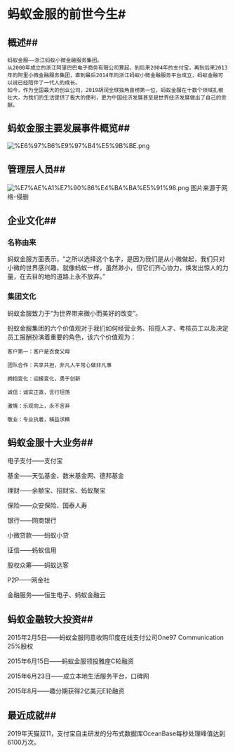 
# 蚂蚁金服的前世今生#
## 概述##
    蚂蚁金服——浙江蚂蚁小微金融服务集团。
    从2000年成立的浙江阿里巴巴电子商务有限公司算起，到后来2004年的支付宝，再到后来2013年的阿里小微金融服务集团，直到最后2014年的浙江蚂蚁小微金融服务平台成立，蚂蚁金融可以说已经陪伴了一代人的成长。
    如今，作为全国最大的创业公司，2019胡润全球独角兽榜第一位，蚂蚁金服在十数个领域扎根壮大，为我们的生活提供了极大的便利，更为中国经济发展甚至是世界经济发展做出了自己的贡献。

## 蚂蚁金服主要发展事件概览##
![%E6%97%B6%E9%97%B4%E5%9B%BE.png](attachment:时间图.png)
## 管理层人员##
![%E7%AE%A1%E7%90%86%E4%BA%BA%E5%91%98.png](attachment:管理人员.png)
图片来源于网络-侵删
## 企业文化##
### 名称由来
蚂蚁金服方面表示，“之所以选择这个名字，是因为我们是从小微做起，我们只对小微的世界感兴趣，就像蚂蚁一样，虽然渺小，但它们齐心协力，焕发出惊人的力量，在去目的地的道路上永不放弃。”  
### 集团文化 ###
蚂蚁金服致力于“为世界带来微小而美好的改变”。 

蚂蚁金服集团的六个价值观对于我们如何经营业务、招揽人才、考核员工以及决定员工报酬扮演着重要的角色，该六个价值观为：
    
    客户第一：客户是衣食父母 
    
    团队合作：共享共担，非凡人平常心做非凡事 
    
    拥抱变化：迎接变化，勇于创新 
    
    诚信：诚实正直，言行坦荡 
    
    激情：乐观向上，永不言弃 
    
    敬业：专业执着，精益求精
## 蚂蚁金服十大业务##
电子支付——支付宝

基金——天弘基金、数米基金网、德邦基金

理财——余额宝、招财宝、蚂蚁聚宝

保险——众安保险、国泰人寿

银行——网商银行

小微贷款——蚂蚁小贷

征信——蚂蚁信用

股权众筹——蚂蚁达客

P2P——网金社

金融服务——恒生电子、蚂蚁金融云
## 蚂蚁金融较大投资##
2015年2月5日——蚂蚁金服同意收购印度在线支付公司One97 Communication 25%股权

2015年6月15日——蚂蚁金服领投雅座C轮融资

2015年6月23日——成立本地生活服务平台，口碑网

2015年8月——趣分期获得2亿美元E轮融资
## 最近成就##
2019年天猫双11，支付宝自主研发的分布式数据库OceanBase每秒处理峰值达到6100万次。

